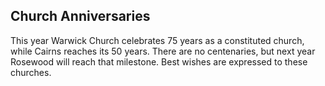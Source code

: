 ## Church Anniversaries

This year Warwick Church celebrates 75 years as a constituted
church, while Cairns reaches its 50 years. There are no centenaries,
but next year Rosewood will reach that milestone.
Best wishes are expressed to these churches.